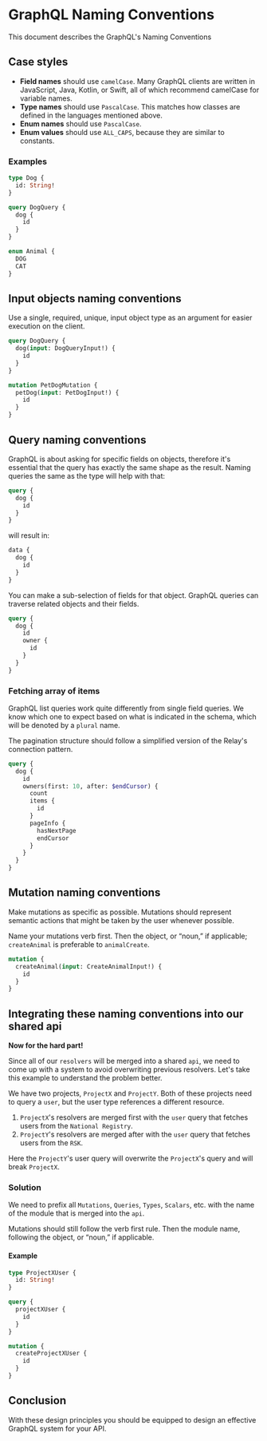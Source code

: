 # GraphQL Naming Conventions

This document describes the GraphQL's Naming Conventions

## Case styles

- **Field names** should use `camelCase`. Many GraphQL clients are written in JavaScript, Java, Kotlin, or Swift, all of which recommend camelCase for variable names.
- **Type names** should use `PascalCase`. This matches how classes are defined in the languages mentioned above.
- **Enum names** should use `PascalCase`.
- **Enum values** should use `ALL_CAPS`, because they are similar to constants.

### Examples

```graphql
type Dog {
  id: String!
}

query DogQuery {
  dog {
    id
  }
}

enum Animal {
  DOG
  CAT
}
```

## Input objects naming conventions

Use a single, required, unique, input object type as an argument for easier execution on the client.

```graphql
query DogQuery {
  dog(input: DogQueryInput!) {
    id
  }
}

mutation PetDogMutation {
  petDog(input: PetDogInput!) {
    id
  }
}
```

## Query naming conventions

GraphQL is about asking for specific fields on objects, therefore it's essential that the query has exactly the same shape as the result. Naming queries the same as the type will help with that:

```graphql
query {
  dog {
    id
  }
}
```

will result in:

```graphql
data {
  dog {
    id
  }
}
```

You can make a sub-selection of fields for that object. GraphQL queries can traverse related objects and their fields.

```graphql
query {
  dog {
    id
    owner {
      id
    }
  }
}
```

### Fetching array of items

GraphQL list queries work quite differently from single field queries. We know which one to expect based on what is indicated in the schema, which will be denoted by a `plural` name.

The pagination structure should follow a simplified version of the Relay's connection pattern.

```graphql
query {
  dog {
    id
    owners(first: 10, after: $endCursor) {
      count
      items {
        id
      }
      pageInfo {
        hasNextPage
        endCursor
      }
    }
  }
}
```

## Mutation naming conventions

Make mutations as specific as possible. Mutations should represent semantic actions that might be taken by the user whenever possible.

Name your mutations verb first. Then the object, or “noun,” if applicable; `createAnimal` is preferable to `animalCreate`.

```graphql
mutation {
  createAnimal(input: CreateAnimalInput!) {
    id
  }
}
```

## Integrating these naming conventions into our shared api

**Now for the hard part!**

Since all of our `resolvers` will be merged into a shared `api`, we need to come up with a system to avoid overwriting previous resolvers. Let's take this example to understand the problem better.

We have two projects, `ProjectX` and `ProjectY`. Both of these projects need to query a `user`, but the user type references a different resource.

1. `ProjectX`'s resolvers are merged first with the `user` query that fetches users from the `National Registry`.
2. `ProjectY`'s resolvers are merged after with the `user` query that fetches users from the `RSK`.

Here the `ProjectY`'s user query will overwrite the `ProjectX`'s query and will break `ProjectX`.

### Solution

We need to prefix all `Mutations`, `Queries`, `Types`, `Scalars`, etc. with the name of the module that is merged into the `api`.

Mutations should still follow the verb first rule. Then the module name, following the object, or “noun,” if applicable.

#### Example

```graphql
type ProjectXUser {
  id: String!
}

query {
  projectXUser {
    id
  }
}

mutation {
  createProjectXUser {
    id
  }
}
```

## Conclusion

With these design principles you should be equipped to design an effective GraphQL system for your API.
